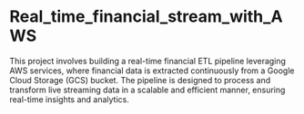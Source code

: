 # Real_time_financial_stream_with_AWS
This project involves building a real-time financial ETL pipeline leveraging AWS services, where financial data is extracted continuously from a Google Cloud Storage (GCS) bucket. The pipeline is designed to process and transform live streaming data in a scalable and efficient manner, ensuring real-time insights and analytics.
